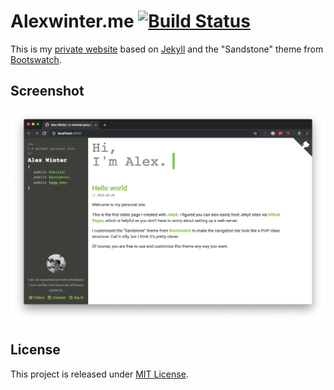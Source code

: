 # Alexwinter.me [![Build Status](https://travis-ci.com/sonofliberty/sonofliberty.github.io.svg?branch=master)](https://travis-ci.com/sonofliberty/sonofliberty.github.io)
This is my [private website](https://alexwinter.me) 
based on [Jekyll](https://github.com/jekyll/jekyll) 
and the "Sandstone" theme from [Bootswatch](https://github.com/thomaspark/bootswatch).

## Screenshot
![Screenshot](screenshot.png)

## License
This project is released under [MIT License](license.txt).